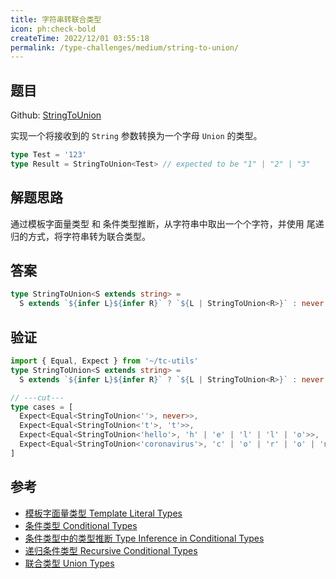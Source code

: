 ```yaml
---
title: 字符串转联合类型
icon: ph:check-bold
createTime: 2022/12/01 03:55:18
permalink: /type-challenges/medium/string-to-union/
---
```


## 题目

Github: [StringToUnion](https://github.com/type-challenges/type-challenges/blob/main/questions/00531-medium-string-to-union/)

实现一个将接收到的 `String` 参数转换为一个字母 `Union` 的类型。

```ts
type Test = '123'
type Result = StringToUnion<Test> // expected to be "1" | "2" | "3"
```

## 解题思路

通过模板字面量类型 和 条件类型推断，从字符串中取出一个个字符，并使用 尾递归的方式，将字符串转为联合类型。

## 答案

```ts
type StringToUnion<S extends string> =
  S extends `${infer L}${infer R}` ? `${L | StringToUnion<R>}` : never
```

## 验证

```ts twoslash
import { Equal, Expect } from '~/tc-utils'
type StringToUnion<S extends string> =
  S extends `${infer L}${infer R}` ? `${L | StringToUnion<R>}` : never

// ---cut---
type cases = [
  Expect<Equal<StringToUnion<''>, never>>,
  Expect<Equal<StringToUnion<'t'>, 't'>>,
  Expect<Equal<StringToUnion<'hello'>, 'h' | 'e' | 'l' | 'l' | 'o'>>,
  Expect<Equal<StringToUnion<'coronavirus'>, 'c' | 'o' | 'r' | 'o' | 'n' | 'a' | 'v' | 'i' | 'r' | 'u' | 's'>>,
]
```

## 参考

- [模板字面量类型 Template Literal Types](https://www.typescriptlang.org/docs/handbook/2/template-literal-types.html)
- [条件类型 Conditional Types](https://www.typescriptlang.org/docs/handbook/2/conditional-types.html)
- [条件类型中的类型推断 Type Inference in Conditional Types](https://www.typescriptlang.org/docs/handbook/2/conditional-types.html#inferring-within-conditional-types)
- [递归条件类型 Recursive Conditional Types](https://www.typescriptlang.org/docs/handbook/release-notes/typescript-4-1.html#recursive-conditional-types)
- [联合类型 Union Types](https://www.typescriptlang.org/docs/handbook/2/everyday-types.html#union-types)
